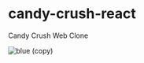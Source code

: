 # candy-crush-react
Candy Crush Web Clone

![blue (copy)](https://user-images.githubusercontent.com/47946171/193911969-fc41f062-599f-4a88-9011-9369c89f9e73.png)
